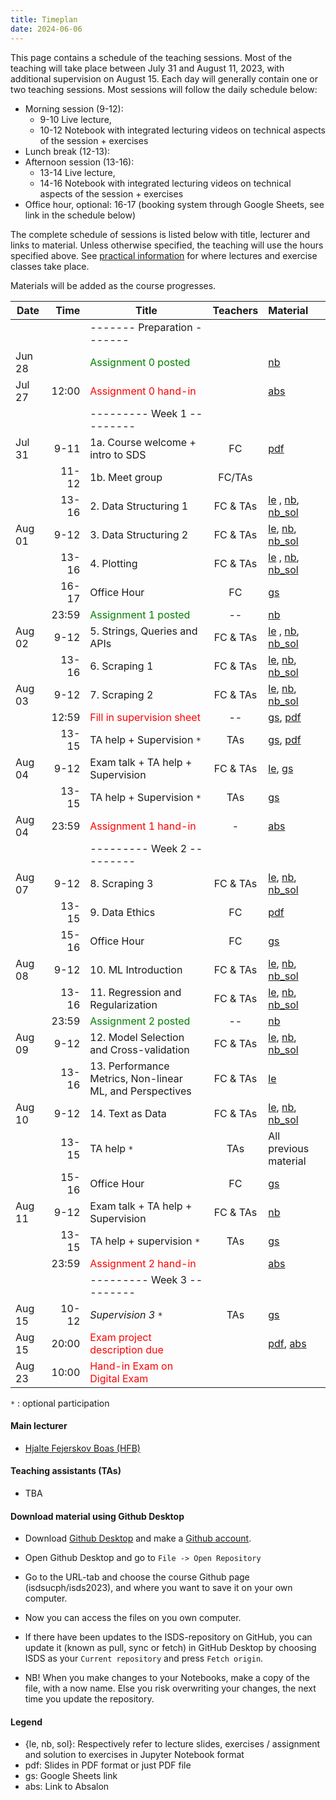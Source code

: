 ```yaml
---
title: Timeplan
date: 2024-06-06
---
```


This page contains a schedule of the teaching sessions. Most of the teaching will take place between July 31 and August 11, 2023, with additional supervision on August 15. Each day will generally contain one or two teaching sessions. Most sessions will follow the daily schedule below:

- Morning session (9-12):
  - 9-10 Live lecture,
  - 10-12 Notebook with integrated lecturing videos on technical aspects of the session + exercises
- Lunch break (12-13):
- Afternoon session (13-16):
  - 13-14 Live lecture,
  - 14-16 Notebook with integrated lecturing videos on technical aspects of the session + exercises
- Office hour, optional: 16-17 (booking system through Google Sheets, see link in the schedule below)

The complete schedule of sessions is listed below with title, lecturer and links to material. Unless otherwise specified, the teaching will use the hours specified above. See [practical information](/isds2023/page/practical/) for where lectures and exercise classes take place.

Materials will be added as the course progresses.

| Date   |                          Time | Title                                                   |  Teachers   | Material   |
| ------ | ----------------------------: | -------------------------------------------------------- | :---------: | :--------- |
|        |                               | -------   Preparation  -------                           |             |        |
| Jun 28 |                               | <font color="green">Assignment 0 posted</font>           |             |  [nb](https://github.com/isdsucph/isds2023/blob/main/assignments/assignment0/assignment_0.ipynb)  |
| Jul 27 |                         12:00 | <font color="red">Assignment 0 hand-in</font>            |             |  [abs](https://absalon.ku.dk/courses/65412/assignments)     |
|        |                               | ---------   Week 1  ---------                            |             |        |
| Jul 31 |                          9-11 | 1a. Course welcome + intro to SDS                        | FC          |  [pdf](https://github.com/isdsucph/isds2023/blob/main/teaching_materials/module_1/lecture_1.pdf) |
|        |                         11-12 | 1b. Meet group                                           | FC/TAs      |        |
|        |                         13-16 | 2. Data Structuring 1                                    |  FC & TAs   |  [le](https://github.com/isdsucph/isds2023/blob/main/teaching_materials/module_2/module_2_slides.ipynb)    ,                     [nb](https://github.com/isdsucph/isds2023/blob/main/teaching_materials/module_2/module_2_exercises.ipynb), [nb_sol](https://github.com/isdsucph/isds2023/blob/main/teaching_materials/module_2/module_2_exercises_sol.ipynb) |
| Aug 01 |                          9-12 | 3. Data Structuring 2                                    |  FC & TAs   |  [le](https://github.com/isdsucph/isds2023/blob/main/teaching_materials/module_3/module_3_slides.ipynb), [nb](https://github.com/isdsucph/isds2023/blob/main/teaching_materials/module_3/module_3_exercises.ipynb), [nb_sol](https://github.com/isdsucph/isds2023/blob/main/teaching_materials/module_3/module_3_exercises_sol.ipynb) |
|        |                         13-16 | 4. Plotting                                              |  FC & TAs   | [le](https://github.com/isdsucph/isds2023/blob/main/teaching_materials/module_4/module_4_slides.ipynb)   ,  [nb](https://github.com/isdsucph/isds2023/blob/main/teaching_materials/module_4/module_4_exercises.ipynb), [nb_sol](https://github.com/isdsucph/isds2023/blob/main/teaching_materials/module_4/module_4_exercises_sol.ipynb) |
|        |                         16-17 | Office Hour                                              |     FC      | [gs](https://docs.google.com/spreadsheets/d/1RugKQKobPrSsaUeKQSCCydaVOU_bDUYRPt1UhWEj_DE/edit?usp=sharing) |
|        |                         23:59 | <font color="green">Assignment 1 posted</font>           |     --      | [nb](https://github.com/isdsucph/isds2023/blob/main/assignments/assignment1/assignment_1.ipynb)  |
| Aug 02 |                          9-12 | 5. Strings, Queries and APIs                             |  FC & TAs   | [le](https://github.com/isdsucph/isds2023/blob/main/teaching_materials/module_5/module_5_slides.ipynb) ,       [nb](https://github.com/isdsucph/isds2023/blob/main/teaching_materials/module_5/module_5_exercises.ipynb), [nb_sol](https://github.com/isdsucph/isds2023/blob/main/teaching_materials/module_5/module_5_exercises_sol.ipynb)   |
|        |                         13-16 | 6. Scraping 1                                            |  FC & TAs   | [le](https://github.com/isdsucph/isds2023/blob/main/teaching_materials/module_6/module_6_slides.ipynb),   [nb](https://github.com/isdsucph/isds2023/blob/main/teaching_materials/module_6/module_6_exercises.ipynb), [nb_sol](https://github.com/isdsucph/isds2023/blob/main/teaching_materials/module_6/module_6_exercises_sol.ipynb) |
| Aug 03 |                          9-12 | 7. Scraping 2                                            |  FC & TAs   | [le](https://github.com/isdsucph/isds2023/blob/main/teaching_materials/module_7/module_7_slides.ipynb),   [nb](https://github.com/isdsucph/isds2023/blob/main/teaching_materials/module_7/module_7_exercises.ipynb), [nb_sol](https://github.com/isdsucph/isds2023/blob/main/teaching_materials/module_7/module_7_exercises_sol.ipynb) |
|        |                         12:59 | <font color="red">Fill in supervision sheet</font>       |     --      | [gs](https://docs.google.com/spreadsheets/d/1HLhM4IqjEeq8Z7gIc8YsgCJxRc8U7DJ1WX7xN7DAfrY/edit?usp=sharing), [pdf](https://github.com/isdsucph/isds2023/blob/main/teaching_materials/supervision/supervision_sheet_1.pdf)  |
|        |                         13-15 | TA help + Supervision `*`                                |     TAs     | [gs](https://docs.google.com/spreadsheets/d/1HLhM4IqjEeq8Z7gIc8YsgCJxRc8U7DJ1WX7xN7DAfrY/edit?usp=sharing),  [pdf](https://github.com/isdsucph/isds2023/blob/main/teaching_materials/supervision/supervision_sheet_1.pdf)  |
| Aug 04 |                          9-12 | Exam talk + TA help + Supervision                        |  FC & TAs   | [le](https://github.com/isdsucph/isds2023/blob/main/teaching_materials/exam_talk/Exam_talk_1.ipynb), [gs](https://docs.google.com/spreadsheets/d/1HLhM4IqjEeq8Z7gIc8YsgCJxRc8U7DJ1WX7xN7DAfrY/edit?usp=sharing)       |
|        |                         13-15 | TA help + Supervision `*`                                |     TAs     | [gs](https://docs.google.com/spreadsheets/d/1HLhM4IqjEeq8Z7gIc8YsgCJxRc8U7DJ1WX7xN7DAfrY/edit?usp=sharing)        |
| Aug 04 |                         23:59 | <font color="red">Assignment 1 hand-in</font>            |      -      |  [abs](https://absalon.ku.dk/courses/65412/assignments)   |
|        |                               | ---------   Week 2  ---------                            |             |        |
| Aug 07 |                          9-12 | 8. Scraping 3                                            |  FC & TAs   | [le](https://github.com/isdsucph/isds2023/blob/main/teaching_materials/module_8/module_8_slides.ipynb),   [nb](https://github.com/isdsucph/isds2023/blob/main/teaching_materials/module_8/module_8_exercises.ipynb), [nb_sol](https://github.com/isdsucph/isds2023/blob/main/teaching_materials/module_8/module_8_exercises_sol.ipynb) |
|        |                         13-15 | 9. Data Ethics                                           |     FC      |  [pdf](https://github.com/isdsucph/isds2023/blob/main/teaching_materials/module_9/lecture_9.pdf) |
|        |                         15-16 | Office Hour                                              |     FC      | [gs](https://docs.google.com/spreadsheets/d/1RugKQKobPrSsaUeKQSCCydaVOU_bDUYRPt1UhWEj_DE/edit?usp=sharing) |
| Aug 08 |                          9-12 | 10. ML Introduction                                      |  FC & TAs   | [le](https://github.com/isdsucph/isds2023/blob/main/teaching_materials/module_10/module_10_slides.ipynb),   [nb](https://github.com/isdsucph/isds2023/blob/main/teaching_materials/module_10/module_10_exercises.ipynb), [nb_sol](https://github.com/isdsucph/isds2023/blob/main/teaching_materials/module_10/module_10_exercises_sol.ipynb) |
|        |                         13-16 | 11. Regression and Regularization                        |  FC & TAs   |  [le](https://github.com/isdsucph/isds2023/blob/main/teaching_materials/module_11/module_11_slides.ipynb),   [nb](https://github.com/isdsucph/isds2023/blob/main/teaching_materials/module_11/module_11_exercises.ipynb), [nb_sol](https://github.com/isdsucph/isds2023/blob/main/teaching_materials/module_11/module_11_exercises_sol.ipynb) |
|        |                         23:59 | <font color="green">Assignment 2 posted</font>           |     --      |  [nb](https://github.com/isdsucph/isds2023/blob/main/assignments/assignment2/assignments_2.ipynb) |
| Aug 09 |                          9-12 | 12. Model Selection and Cross-validation                 |  FC & TAs   |  [le](https://github.com/isdsucph/isds2023/blob/main/teaching_materials/module_12/module_12_slides.ipynb),   [nb](https://github.com/isdsucph/isds2023/blob/main/teaching_materials/module_12/module_12_exercises.ipynb), [nb_sol](https://github.com/isdsucph/isds2023/blob/main/teaching_materials/module_12/module_12_exercises_sol.ipynb) |
|        |                         13-16 | 13. Performance Metrics, Non-linear ML, and Perspectives |  FC & TAs   |  [le](https://github.com/isdsucph/isds2023/blob/main/teaching_materials/module_13/module_13_slides.ipynb) |
| Aug 10 |                          9-12 | 14. Text as Data                                         |  FC & TAs   |  [le](https://github.com/isdsucph/isds2023/blob/main/teaching_materials/module_14/module_14_slides.ipynb),   [nb](https://github.com/isdsucph/isds2023/blob/main/teaching_materials/module_14/module_14_exercises.ipynb), [nb_sol](https://github.com/isdsucph/isds2023/blob/main/teaching_materials/module_14/module_14_exercises_sol.ipynb) |
|        |                         13-15 | TA help `*`                                              |     TAs     | All previous material   |
|        |                         15-16 | Office Hour                                              |     FC      | [gs](https://docs.google.com/spreadsheets/d/1RugKQKobPrSsaUeKQSCCydaVOU_bDUYRPt1UhWEj_DE/edit?usp=sharing) |
| Aug 11 |                          9-12 | Exam talk + TA help  + Supervision                       |  FC & TAs   | [nb](https://github.com/isdsucph/isds2023/blob/main/teaching_materials/exam_talk/Exam_talk_2.ipynb)  |
|        |                         13-15 | TA help + supervision `*`                                |     TAs     |  [gs](https://docs.google.com/spreadsheets/d/1HLhM4IqjEeq8Z7gIc8YsgCJxRc8U7DJ1WX7xN7DAfrY/edit?usp=sharing)       |
|        |                         23:59 | <font color="red">Assignment 2 hand-in</font>            |             |  [abs](https://absalon.ku.dk/courses/65412/assignments)     |
|        |                               | ---------   Week 3  ---------                            |             |        |
| Aug 15 |                         10-12 | *Supervision 3* `*`                                      |      TAs    |  [gs](https://docs.google.com/spreadsheets/d/1HLhM4IqjEeq8Z7gIc8YsgCJxRc8U7DJ1WX7xN7DAfrY/edit?usp=sharing)         |
| Aug 15 |                         20:00 | <font color="red">Exam project description due</font>    |             |  [pdf](https://github.com/isdsucph/isds2023/blob/main/teaching_materials/exam/project_description.pdf), [abs](https://absalon.ku.dk/courses/65412/assignments) |
| Aug 23 |                         10:00 | <font color="red"> Hand-in Exam on Digital Exam </font>  |             |        |

`*` : optional participation

#### Main lecturer

- [Hjalte Fejerskov Boas (HFB)](https://www.hjalteboas.com/)

#### Teaching assistants (TAs)

- TBA

#### Download material using Github Desktop

- Download [Github Desktop](https://desktop.github.com/) and make a [Github account](https://github.com/).

- Open Github Desktop and go to `File -> Open Repository`

- Go to the URL-tab and choose the course Github page (isdsucph/isds2023), and where you want to save it on your own computer.

- Now you can access the files on you own computer.

- If there have been updates to the ISDS-repository on GitHub, you can update it (known as pull, sync or fetch) in GitHub Desktop by choosing ISDS as your `Current repository` and press `Fetch origin`.

- NB! When you make changes to your Notebooks, make a copy of the file, with a now name. Else you risk overwriting your changes, the next time you update the repository.

#### Legend

- {le, nb, sol}: Respectively refer to lecture slides, exercises / assignment and solution to exercises in Jupyter Notebook format
- pdf: Slides in PDF format or just PDF file
- gs: Google Sheets link
- abs: Link to Absalon
